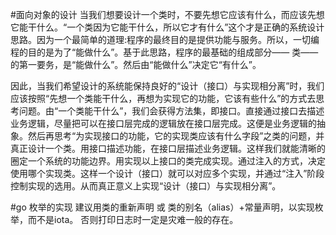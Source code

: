 

#面向对象的设计
当我们想要设计一个类时，不要先想它应该有什么，而应该先想它能干什么。“一个类因为它能干什么，所以它才有什么”这个才是正确的系统设计思路。因为一个最简单的道理:程序的最终目的是提供功能与服务。所以，一切编程的目的是为了“能做什么”。基于此思路，程序的最基础的组成部分—— 类——的第一要务，是“能做什么”。然后由“能做什么”决定它“有什么”。

因此，当我们希望设计的系统能保持良好的“设计（接口）与实现相分离”时，我们应该按照“先想一个类能干什么，再想为实现它的功能，它该有些什么”的方式去思考问题。由“一个类能干什么”，我们会获得方法集，即接口。直接通过接口去描述业务逻辑，尽量把可以在接口层完成的逻辑放在接口层完成。这便是业务逻辑的抽象。然后再思考“为实现接口的功能，它的实现类应该有什么字段”之类的问题，并真正设计一个类。用接口描述功能，在接口层描述业务逻辑。这样我们就能清晰的圈定一个系统的功能边界。用实现以上接口的类完成实现。通过注入的方式，决定使用哪个实现类。这样一个设计（接口）就可以对应多个实现，并通过“注入”阶段控制实现的选用。从而真正意义上实现“设计（接口）与实现相分离”。


#go 枚举的实现
建议用类的重新声明 或 类的别名（alias）+常量声明，以实现枚举，而不是iota。
否则打印日志时一定是灾难一般的存在。
